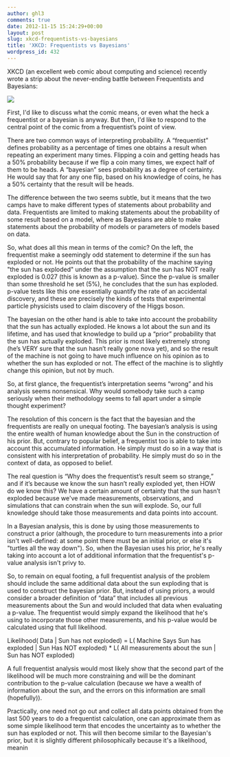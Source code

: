 ```yaml
---
author: ghl3
comments: true
date: 2012-11-15 15:24:29+00:00
layout: post
slug: xkcd-frequentists-vs-bayesians
title: 'XKCD: Frequentists vs Bayesians'
wordpress_id: 432
---
```


XKCD (an excellent web comic about computing and science) recently wrote a strip about the never-ending battle between Frequentists and Bayesians:

![](http://imgs.xkcd.com/comics/frequentists_vs_bayesians.png)

First, I'd like to discuss what the comic means, or even what the heck a frequentist or a bayesian is anyway.  But then, I'd like to respond to the central point of the comic from a frequentist’s point of view.

There are two common ways of interpreting probability.  A “frequentist” defines probability as a percentage of times one obtains a result when repeating an experiment many times.  Flipping a coin and getting heads has a 50% probability because if we flip a coin many times, we expect half of them to be heads.  A “bayesian” sees probability as a degree of certainty.  He would say that for any one flip, based on his knowledge of coins, he has a 50% certainty that the result will be heads.

The difference between the two seems subtle, but it means that the two camps have to make different types of statements about probability and data.  Frequentists are limited to making statements about the probability of some result based on a model, where as Bayesians are able to make statements about the probability of models or parameters of models based on data.

So, what does all this mean in terms of the comic?  On the left, the frequentist make a seemingly odd statement to determine if the sun has exploded or not.  He points out that the probability of the machine saying "the sun has exploded" under the assumption that the sun has NOT really exploded is 0.027 (this is known as a p-value).  Since the p-value is smaller than some threshold he set (5%), he concludes that the sun has exploded.  p-value tests like this one essentially quantify the rate of an accidental discovery, and these are precisely the kinds of tests that experimental particle physicists used to claim discovery of the Higgs boson.

The bayesian on the other hand is able to take into account the probability that the sun has actually exploded.  He knows a lot about the sun and its lifetime, and has used that knowledge to build up a “prior” probability that the sun has actually exploded.  This prior is most likely extremely strong (he’s VERY sure that the sun hasn’t really gone nova yet), and so the result of the machine is not going to have much influence on his opinion as to whether the sun has exploded or not.  The effect of the machine is to slightly change this opinion, but not by much.

So, at first glance, the frequentist’s interpretation seems “wrong” and his analysis seems nonsensical.  Why would somebody take such a camp seriously when their methodology seems to fall apart under a simple thought experiment?

The resolution of this concern is the fact that the bayesian and the frequentists are really on unequal footing.  The bayesian’s analysis is using the entire wealth of human knowledge about the Sun in the construction of his prior.  But, contrary to popular belief, a frequentist too is able to take into account this accumulated information.  He simply must do so in a way that is consistent with his interpretation of probability.  He simply must do so in the context of data, as opposed to belief.

The real question is “Why does the frequentist’s result seem so strange,” and if it’s because we know the sun hasn’t really exploded yet, then HOW do we know this? We have a certain amount of certainty that the sun hasn’t exploded because we've made measurements, observations, and simulations that can constrain when the sun will explode. So, our full knowledge should take those measurements and data points into account.

In a Bayesian analysis, this is done by using those measurements to construct a prior (although, the procedure to turn measurements into a prior isn't well-defined: at some point there must be an initial prior, or else it's "turtles all the way down"). So, when the Bayesian uses his prior, he's really taking into account a lot of additional information that the frequentist's p-value analysis isn't privy to.

So, to remain on equal footing, a full frequentist analysis of the problem should include the same additional data about the sun exploding that is used to construct the bayesian prior. But, instead of using priors, a would consider a broader definition of “data” that includes all previous measurements about the Sun and would included that data when evaluating a p-value.  The frequentist would simply expand the likelihood that he's using to incorporate those other measurements, and his p-value would be calculated using that full likelihood.

Likelihood( Data | Sun has not exploded) = L( Machine Says Sun has exploded | Sun Has NOT exploded) * L( All measurements about the sun | Sun has NOT exploded)

A full frequentist analysis would most likely show that the second part of the likelihood will be much more constraining and will be the dominant contribution to the p-value calculation (because we have a wealth of information about the sun, and the errors on this information are small (hopefully)).

Practically, one need not go out and collect all data points obtained from the last 500 years to do a frequentist calculation, one can approximate them as some simple likelihood term that encodes the uncertainty as to whether the sun has exploded or not. This will then become similar to the Bayesian's prior, but it is slightly different philosophically because it's a likelihood, meanin
